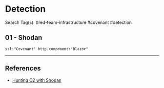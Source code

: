 # Detection

Search Tag(s): #red-team-infrastructure #covenant #detection

## 01 - Shodan

`ssl:"Covenant" http.component:"Blazor"`

---
## References

- [Hunting C2 with Shodan](https://michaelkoczwara.medium.com/hunting-c2-with-shodan-223ca250d06f)